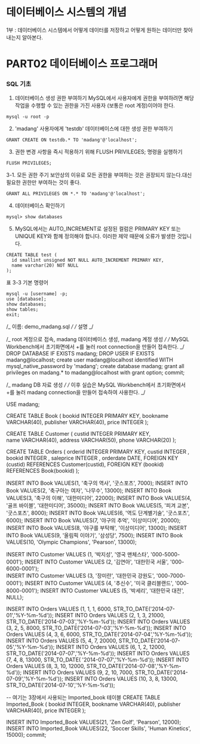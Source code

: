 # 데이터베이스 시스템의 개념

1부 : 데이터베이스 시스템에서 어떻게 데이터를 저장하고 어떻게 원하는 데이터만 찾아내는지 알아본다.

# PART02 데이터베이스 프로그래머

### SQL 기초

1. 데이터베이스 생성 권한 부여하기
   MySQL에서 사용자에게 권한을 부여하려면 해당 작업을 수행할 수 있는 권한을 가진 사용자 (보통은 root 계정)이어야 한다.

```
mysql -u root -p
```

2. 'madang' 사용자에게 'testdb' 데이터베이스에 대한 생성 권한 부여하기

```
GRANT CREATE ON testdb.* TO 'madang'@'localhost';
```

3. 권한 변경 사항을 즉시 적용하기 위해 FLUSH PRIVILEGES; 명령을 실행하기

```
FLUSH PRIVILEGES;
```

3-1. 모든 권한 주기
보안상의 이유로 모든 권한을 부여하는 것은 권장되지 않는다.대신 필요한 권한만 부여하는 것이 좋다.

```
GRANT ALL PRIVILEGES ON *.* TO 'madang'@'localhost';
```

4. 데이터베이스 확인하기

```
mysql> show databases
```

5. MySQL에서는 AUTO_INCREMENT로 설정된 컬럼은 PRIMARY KEY 또는 UNIQUE KEY와 함께 정의해야 합니다.
   이러한 제약 때문에 오류가 발생한 것입니다.

```
CREATE TABLE test (
  id smallint unsigned NOT NULL AUTO_INCREMENT PRIMARY KEY,
  name varchar(20) NOT NULL
);
```

표 3-3 기본 명령어

```
mysql -u [username] -p;
use [database];
show databases;
show tables;
exit;
```

/_ 이름: demo_madang.sql _/
/_ 설명 _/

/_ root 계정으로 접속, madang 데이터베이스 생성, madang 계정 생성 _/
/_ MySQL Workbench에서 초기화면에서 +를 눌러 root connection을 만들어 접속한다. _/
DROP DATABASE IF EXISTS madang;
DROP USER IF EXISTS madang@localhost;
create user madang@localhost identified WITH mysql_native_password by 'madang';
create database madang;
grant all privileges on madang.\* to madang@localhost with grant option;
commit;

/_ madang DB 자료 생성 _/
/_ 이후 실습은 MySQL Workbench에서 초기화면에서 +를 눌러 madang connection을 만들어 접속하여 사용한다. _/

USE madang;

CREATE TABLE Book (
bookid INTEGER PRIMARY KEY,
bookname VARCHAR(40),
publisher VARCHAR(40),
price INTEGER
);

CREATE TABLE Customer (
custid INTEGER PRIMARY KEY,  
 name VARCHAR(40),
address VARCHAR(50),
phone VARCHAR(20)
);

CREATE TABLE Orders (
orderid INTEGER PRIMARY KEY,
custid INTEGER ,
bookid INTEGER ,
saleprice INTEGER ,
orderdate DATE,
FOREIGN KEY (custid) REFERENCES Customer(custid),
FOREIGN KEY (bookid) REFERENCES Book(bookid)
);

INSERT INTO Book VALUES(1, '축구의 역사', '굿스포츠', 7000);
INSERT INTO Book VALUES(2, '축구아는 여자', '나무수', 13000);
INSERT INTO Book VALUES(3, '축구의 이해', '대한미디어', 22000);
INSERT INTO Book VALUES(4, '골프 바이블', '대한미디어', 35000);
INSERT INTO Book VALUES(5, '피겨 교본', '굿스포츠', 8000);
INSERT INTO Book VALUES(6, '역도 단계별기술', '굿스포츠', 6000);
INSERT INTO Book VALUES(7, '야구의 추억', '이상미디어', 20000);
INSERT INTO Book VALUES(8, '야구를 부탁해', '이상미디어', 13000);
INSERT INTO Book VALUES(9, '올림픽 이야기', '삼성당', 7500);
INSERT INTO Book VALUES(10, 'Olympic Champions', 'Pearson', 13000);

INSERT INTO Customer VALUES (1, '박지성', '영국 맨체스타', '000-5000-0001');
INSERT INTO Customer VALUES (2, '김연아', '대한민국 서울', '000-6000-0001');  
INSERT INTO Customer VALUES (3, '장미란', '대한민국 강원도', '000-7000-0001');
INSERT INTO Customer VALUES (4, '추신수', '미국 클리블랜드', '000-8000-0001');
INSERT INTO Customer VALUES (5, '박세리', '대한민국 대전', NULL);

INSERT INTO Orders VALUES (1, 1, 1, 6000, STR_TO_DATE('2014-07-01','%Y-%m-%d'));
INSERT INTO Orders VALUES (2, 1, 3, 21000, STR_TO_DATE('2014-07-03','%Y-%m-%d'));
INSERT INTO Orders VALUES (3, 2, 5, 8000, STR_TO_DATE('2014-07-03','%Y-%m-%d'));
INSERT INTO Orders VALUES (4, 3, 6, 6000, STR_TO_DATE('2014-07-04','%Y-%m-%d'));
INSERT INTO Orders VALUES (5, 4, 7, 20000, STR_TO_DATE('2014-07-05','%Y-%m-%d'));
INSERT INTO Orders VALUES (6, 1, 2, 12000, STR_TO_DATE('2014-07-07','%Y-%m-%d'));
INSERT INTO Orders VALUES (7, 4, 8, 13000, STR_TO_DATE( '2014-07-07','%Y-%m-%d'));
INSERT INTO Orders VALUES (8, 3, 10, 12000, STR_TO_DATE('2014-07-08','%Y-%m-%d'));
INSERT INTO Orders VALUES (9, 2, 10, 7000, STR_TO_DATE('2014-07-09','%Y-%m-%d'));
INSERT INTO Orders VALUES (10, 3, 8, 13000, STR_TO_DATE('2014-07-10','%Y-%m-%d'));

-- 여기는 3장에서 사용되는 Imported_book 테이블
CREATE TABLE Imported_Book (
bookid INTEGER,
bookname VARCHAR(40),
publisher VARCHAR(40),
price INTEGER
);

INSERT INTO Imported_Book VALUES(21, 'Zen Golf', 'Pearson', 12000);
INSERT INTO Imported_Book VALUES(22, 'Soccer Skills', 'Human Kinetics', 15000);
commit;
